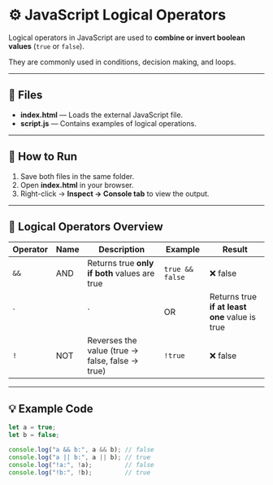 # ⚙️ JavaScript Logical Operators

Logical operators in JavaScript are used to **combine or invert boolean values** (`true` or `false`).

They are commonly used in conditions, decision making, and loops.

---

## 📂 Files

- **index.html** — Loads the external JavaScript file.  
- **script.js** — Contains examples of logical operations.  

---

## 🚀 How to Run

1. Save both files in the same folder.  
2. Open **index.html** in your browser.  
3. Right-click → **Inspect → Console tab** to view the output.

---

## 🧠 Logical Operators Overview

| Operator | Name | Description | Example | Result |
|-----------|------|--------------|----------|---------|
| `&&` | AND | Returns true **only if both** values are true | `true && false` | ❌ false |
| `||` | OR | Returns true **if at least one** value is true | `true || false` | ✅ true |
| `!` | NOT | Reverses the value (true → false, false → true) | `!true` | ❌ false |

---

## 💡 Example Code

```javascript
let a = true;
let b = false;

console.log("a && b:", a && b); // false
console.log("a || b:", a || b); // true
console.log("!a:", !a);         // false
console.log("!b:", !b);         // true